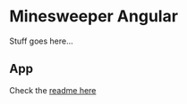 # Minesweeper Angular

Stuff goes here...

## App

Check the [readme here](minesweeper-app/README.md)
